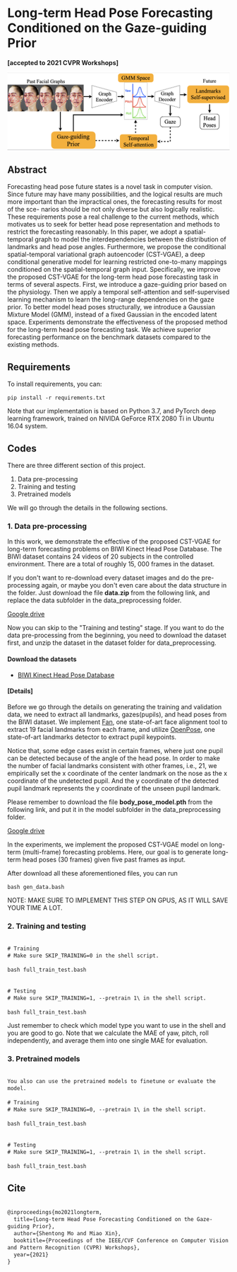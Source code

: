 
# Long-term Head Pose Forecasting Conditioned on the Gaze-guiding Prior

**[accepted to 2021 CVPR Workshops]**

![alt text](https://github.com/stoneMo/CST-VGAE/blob/main/imgs/title_image.png?raw=true)

## Abstract

Forecasting head pose future states is a novel task in computer vision. Since future may have many possibilities, and the logical results are much more important than the impractical ones, the forecasting results for most of the sce- narios should be not only diverse but also logically realistic. These requirements pose a real challenge to the current methods, which motivates us to seek for better head pose representation and methods to restrict the forecasting reasonably. In this paper, we adopt a spatial-temporal graph to model the interdependencies between the distribution of landmarks and head pose angles. Furthermore, we propose the conditional spatial-temporal variational graph autoencoder (CST-VGAE), a deep conditional generative model for learning restricted one-to-many mappings conditioned on the spatial-temporal graph input. Specifically, we improve the proposed CST-VGAE for the long-term head pose forecasting task in terms of several aspects. First, we introduce a gaze-guiding prior based on the physiology. Then we apply a temporal self-attention and self-supervised learning mechanism to learn the long-range dependencies on the gaze prior. To better model head poses structurally, we introduce a Gaussian Mixture Model (GMM), instead of a fixed Gaussian in the encoded latent space. Experiments demonstrate the effectiveness of the proposed method for the long-term head pose forecasting task. We achieve superior forecasting performance on the benchmark datasets compared to the existing methods.


## Requirements


To install requirements, you can:

```
pip install -r requirements.txt

```

Note that our implementation is based on Python 3.7, and PyTorch deep learning framework, trained on NIVIDA GeForce RTX 2080 Ti in Ubuntu 16.04 system.

## Codes

There are three different section of this project. 
1. Data pre-processing
2. Training and testing 
3. Pretrained models

We will go through the details in the following sections.

### 1. Data pre-processing

In this work, we demonstrate the effective of the proposed CST-VGAE for long-term forecasting problems on BIWI Kinect Head Pose Database. The BIWI dataset contains 24 videos of 20 subjects in the controlled environment. There are a total of roughly 15, 000 frames in the dataset.

If you don't want to re-download every dataset images and do the pre-processing again, or maybe you don't even care about the data structure in the folder. Just download the file **data.zip** from the following link, and replace the data subfolder in the data_preprocessing folder.

[Google drive](https://drive.google.com/drive/folders/1T8mhPQcVhbudZg2LwCvgxnwyUJO_dS4y?usp=sharing)

Now you can skip to the "Training and testing" stage. If you want to do the data pre-processing from the beginning, you need to download the dataset first, and unzip the dataset in the dataset folder for data_preprocessing.

#### Download the datasets

+ [BIWI Kinect Head Pose Database](https://data.vision.ee.ethz.ch/cvl/gfanelli/head_pose/head_forest.html)

#### [Details]

Before we go through the details on generating the training and validation data, we need to extract all landmarks, gazes(pupils), and head poses from the BIWI dataset. We implement [Fan](https://github.com/1adrianb/face-alignment), one state-of-art face alignment tool to extract 19 facial landmarks from each frame, and utilize [OpenPose](https://github.com/CMU-Perceptual-Computing-Lab/openpose), one state-of-art landmarks detector to extract pupil keypoints. 

Notice that, some edge cases exist in certain frames, where just one pupil can be detected because of the angle of the head pose. In order to make the number of facial landmarks consistent with other frames, i.e., 21, we empirically set the x coordinate of the center landmark on the nose as the x coordinate of the undetected pupil. And the y coordinate of the detected pupil landmark represents the y coordinate of the unseen pupil landmark. 

Please remember to download the file **body_pose_model.pth** from the following link, and put it in the model subfolder in the data_preprocessing folder. 

[Google drive](https://drive.google.com/drive/folders/1fvsywqKLSi83V4tf7W7idx7lyWQR6ZRd?usp=sharing)

In the experiments, we implement the proposed CST-VGAE model on long-term (multi-frame) forecasting problems. Here, our goal is to generate long-term head poses (30 frames) given five past frames as input.

After download all these aforementioned files, you can run
```
bash gen_data.bash

```
NOTE: MAKE SURE TO IMPLEMENT THIS STEP ON GPUS, AS IT WILL SAVE YOUR TIME A LOT.


### 2. Training and testing 
```

# Training
# Make sure SKIP_TRAINING=0 in the shell script. 

bash full_train_test.bash


# Testing
# Make sure SKIP_TRAINING=1, --pretrain 1\ in the shell script. 

bash full_train_test.bash

```

Just remember to check which model type you want to use in the shell and you are good to go. Note that we calculate the MAE of yaw, pitch, roll independently, and average them into one single MAE for evaluation. 

### 3. Pretrained models


```

You also can use the pretrained models to finetune or evaluate the model.

# Training
# Make sure SKIP_TRAINING=0, --pretrain 1\ in the shell script. 

bash full_train_test.bash


# Testing
# Make sure SKIP_TRAINING=1, --pretrain 1\ in the shell script. 

bash full_train_test.bash

```

## Cite

```

@inproceedings{mo2021longterm,
  title={Long-term Head Pose Forecasting Conditioned on the Gaze-guiding Prior},
  author={Shentong Mo and Miao Xin},
  booktitle={Proceedings of the IEEE/CVF Conference on Computer Vision and Pattern Recognition (CVPR) Workshops},
  year={2021}
}

```